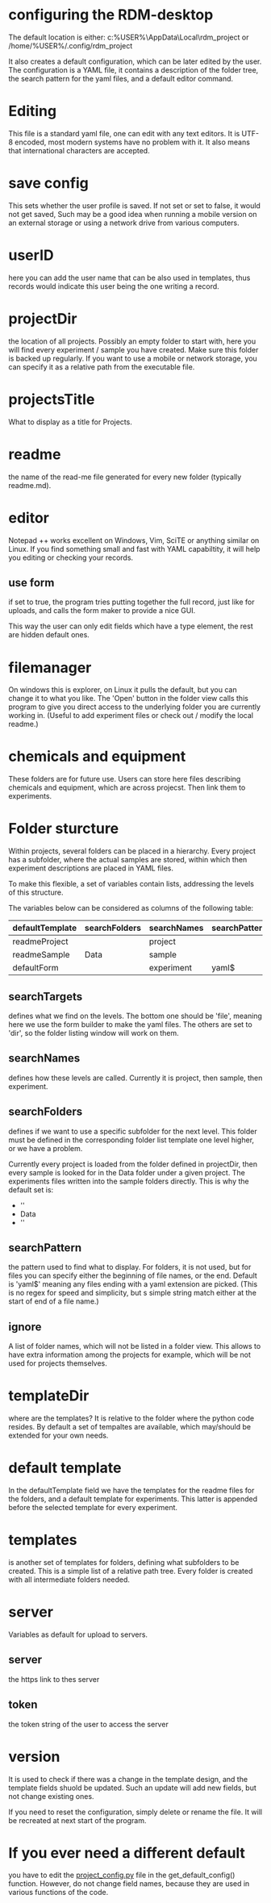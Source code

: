 # configuring the RDM-desktop
The default location is either:
c:\%USER%\AppData\Local\rdm\_project
or
/home/%USER%/.config/rdm\_project

It also creates a default configuration, which can be later edited by the user.
The configuration is a YAML file, it contains a description of the folder tree,
the search pattern for the yaml files, and a default editor command.

# Editing
This file is a standard yaml file, one can edit with any text editors.
It is UTF-8 encoded, most modern systems have no problem with it. It also means
that international characters are accepted.

# save config
This sets whether the user profile is saved. If not set or set to false,
it would not get saved, Such may be a good idea when running a mobile version
on an external storage or using a network drive from various computers.

# userID
here you can add the user name that can be also used in templates, thus records
would indicate this user being the one writing a record.

# projectDir
the location of all projects. Possibly an empty folder to start with,
here you will find every experiment / sample you have created. Make sure this
folder is backed up regularly.
If you want to use a mobile or network storage, you can specify it as a relative
path from the executable file.

# projectsTitle
What to display as a title for Projects.

# readme
the name of the read-me file generated for every new folder (typically readme.md).

# editor
Notepad ++ works excellent on Windows, Vim, SciTE or anything similar on
Linux. If you find something small and fast with YAML capabiltity, it will
help you editing or checking your records.

## use form
if set to true, the program tries putting together the full record,
just like for uploads, and calls the form maker to provide a nice GUI.

This way the user can only edit fields which have a type element, the
rest are hidden default ones.

# filemanager
On windows this is explorer, on Linux it pulls the default, but you
can change it to what you like. The 'Open' button in the folder view
calls this program to give you direct access to the underlying folder
you are currently working in.
(Useful to add experiment files or check out / modify the local readme.)

# chemicals and equipment
These folders are for future use. Users can store here files describing
chemicals and equipment, which are across projecst. Then link them to experiments.

# Folder sturcture
Within projects, several folders can be placed in a hierarchy.
Every project has a subfolder, where the actual samples are stored,
within which then experiment descriptions are placed in YAML files.

To make this flexible, a set of variables contain lists, addressing
the levels of this structure.

The variables below can be considered as columns of the following table:

| defaultTemplate | searchFolders | searchNames | searchPattern | searchTargets |
|-----------------|---------------|-------------|---------------|---------------|
|  readmeProject  |               |   project   |               |     dir       |
|  readmeSample   |     Data      |   sample    |               |     dir       |
|  defaultForm    |               |  experiment |   yaml$       |    file       |

## searchTargets
defines what we find on the levels. The bottom one should be 'file', meaning
here we use the form builder to make the yaml files.
The others are set to 'dir', so the folder listing window will work on them.

## searchNames
defines how these levels are called. Currently it is project, then sample, then
experiment.

## searchFolders
defines if we want to use a specific subfolder for the next level.
This folder must be defined in the corresponding folder list template one
level higher, or we have a problem.

Currently every project is loaded from the folder defined in projectDir,
then every sample is looked for in the Data folder under a given project.
The experiments files written into the sample folders directly.
This is why the default set is:
- ''
- Data
- ''

## searchPattern
the pattern used to find what to display. For folders, it is not used,
but for files you can specify either the beginning of file names, or the end.
Default is 'yaml$' meaning any files ending with a yaml extension are picked.
(This is no regex for speed and simplicity, but s simple string match either
at the start of end of a file name.)

## ignore
A list of folder names, which will not be listed in a folder view.
This allows to have extra information among the projects for example,
which will be not used for projects themselves.

# templateDir
where are the templates? It is relative to the folder where the python
code resides. By default a set of tempaltes are available, which may/should
be extended for your own needs.

# default template
In the defaultTemplate field we have the templates for the readme files
for the folders, and a default template for experiments.
This latter is appended before the selected template for every experiment.

# templates
is another set of templates for folders, defining what subfolders to be
created. This is a simple list of a relative path tree. Every folder is
created with all intermediate folders needed.

# server
Variables as default for upload to servers.

## server
the https link to thes server

## token
the token string of the user to access the server

# version
It is used to check if there was a change in the template design,
and the template fields shuold be updated.
Such an update will add new fields, but not change existing ones.

If you need to reset the configuration, simply delete or rename the file.
It will be recreated at next start of the program.

# If you ever need a different default
you have to edit the [project_config.py](../python/rdm_modules/project_config.py) file
in the get_default_config() function.
However, do not change field names, because they are used in various functions
of the code.
